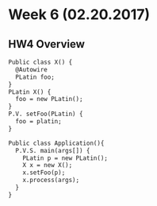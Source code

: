 # Week 6 (02.20.2017)
## HW4 Overview 
```markdown
Public class X() {
  @Autowire 
  PLatin foo;
}
PLatin X() {
  foo = new PLatin();
}
P.V. setFoo(PLatin) {
  foo = platin;
}

Public class Application(){
  P.V.S. main(args[]) {
    PLatin p = new PLatin();
    X x = new X();
    x.setFoo(p);
    x.process(args);
  }
}
```

